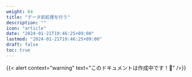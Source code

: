 ```yaml
---
weight: 64
title: "データ前処理を行う"
description: ""
icon: "article"
date: "2024-01-21T19:46:25+09:00"
lastmod: "2024-01-21T19:46:25+09:00"
draft: false
toc: true
---
```

{{< alert context="warning" text="このドキュメントは作成中です！👷" />}}